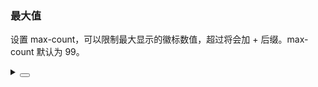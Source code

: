### 最大值

设置 <yc-tag>max-count</yc-tag>，可以限制最大显示的徽标数值，超过将会加 <yc-tag>+</yc-tag> 后缀。<yc-tag>max-count</yc-tag> 默认为 <yc-tag>99</yc-tag>。

<div class="cell-demo vp-raw">
  <yc-space :size="40">
    <yc-badge :max-count="10" :count="0">
      <yc-avatar shape="square">
        <span>
          <IconUser />
        </span>
      </yc-avatar>
    </yc-badge>
    <yc-badge :max-count="10" :count="100">
      <yc-avatar shape="square">
        <span>
          <IconUser />
        </span>
      </yc-avatar>
    </yc-badge>
    <yc-badge :count="100">
      <yc-avatar shape="square">
        <span>
          <IconUser />
        </span>
      </yc-avatar>
    </yc-badge>
    <yc-badge :max-count="999" :count="1000">
      <yc-avatar shape="square">
        <span>
          <IconUser />
        </span>
      </yc-avatar>
    </yc-badge>
  </yc-space>
</div>

<details>
<summary>
 <button class="code-btn"  >
    <icon-code />
 </button>
</summary>

```vue
<template>
  <yc-space :size="40">
    <yc-badge
      :max-count="10"
      :count="0">
      <yc-avatar shape="square">
        <span>
          <IconUser />
        </span>
      </yc-avatar>
    </yc-badge>
    <yc-badge
      :max-count="10"
      :count="100">
      <yc-avatar shape="square">
        <span>
          <IconUser />
        </span>
      </yc-avatar>
    </yc-badge>
    <yc-badge :count="100">
      <yc-avatar shape="square">
        <span>
          <IconUser />
        </span>
      </yc-avatar>
    </yc-badge>
    <yc-badge
      :max-count="999"
      :count="1000">
      <yc-avatar shape="square">
        <span>
          <IconUser />
        </span>
      </yc-avatar>
    </yc-badge>
  </yc-space>
</template>
```

</details>

